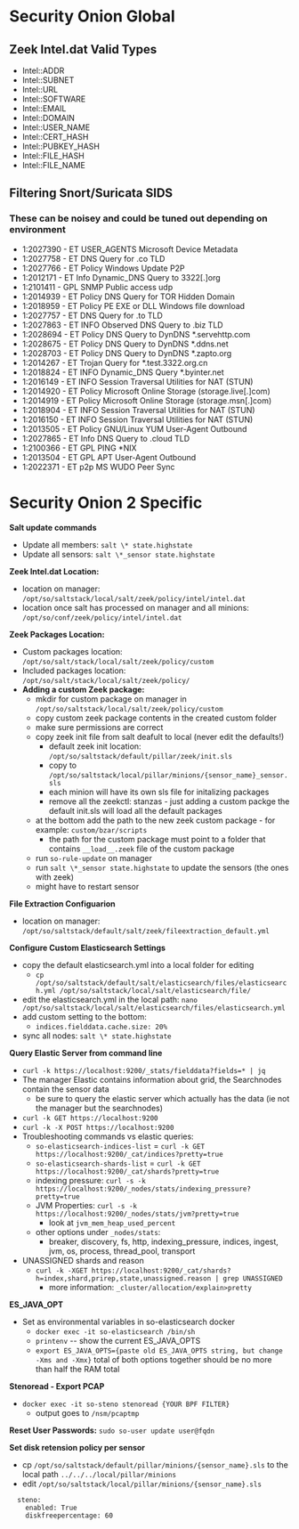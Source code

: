 # Security Onion Global

## Zeek Intel.dat Valid Types ##

- Intel::ADDR
- Intel::SUBNET
- Intel::URL
- Intel::SOFTWARE
- Intel::EMAIL
- Intel::DOMAIN
- Intel::USER_NAME
- Intel::CERT_HASH
- Intel::PUBKEY_HASH
- Intel::FILE_HASH
- Intel::FILE_NAME

## Filtering Snort/Suricata SIDS

### These can be noisey and could be tuned out depending on environment

- 1:2027390 - ET USER_AGENTS Microsoft Device Metadata
- 1:2027758 - ET DNS Query for .co TLD
- 1:2027766 - ET Policy Windows Update P2P
- 1:2012171 - ET Info Dynamic_DNS Query to 3322[.]org
- 1:2101411 - GPL SNMP Public access udp
- 1:2014939 - ET Policy DNS Query for TOR Hidden Domain
- 1:2018959 - ET Policy PE EXE or DLL Windows file download
- 1:2027757 - ET DNS Query for .to TLD
- 1:2027863 - ET INFO Observed DNS Query to .biz TLD
- 1:2028694 - ET Policy DNS Query to DynDNS *.servehttp.com
- 1:2028675 - ET Policy DNS Query to DynDNS *.ddns.net
- 1:2028703 - ET Policy DNS Query to DynDNS *.zapto.org
- 1:2014267 - ET Trojan Query for *.test.3322.org.cn
- 1:2018824 - ET INFO Dynamic_DNS Query *.byinter.net
- 1:2016149 - ET INFO Session Traversal Utilities for NAT (STUN)
- 1:2014920 - ET Policy Microsoft Online Storage (storage.live[.]com)
- 1:2014919 - ET Policy Microsoft Online Storage (storage.msn[.]com)
- 1:2018904 - ET INFO Session Traversal Utilities for NAT (STUN)
- 1:2016150 - ET INFO Session Traversal Utilities for NAT (STUN)
- 1:2013505 - ET Policy GNU/Linux YUM User-Agent Outbound
- 1:2027865 - ET Info DNS Query to .cloud TLD
- 1:2100366 - ET GPL PING *NIX
- 1:2013504 - ET GPL APT User-Agent Outbound
- 1:2022371 - ET p2p MS WUDO Peer Sync

# Security Onion 2 Specific

**Salt update commands**

- Update all members: `salt \* state.highstate`
- Update all sensors: `salt \*_sensor state.highstate`

**Zeek Intel.dat Location:**

- location on manager: `/opt/so/saltstack/local/salt/zeek/policy/intel/intel.dat`  
- location once salt has processed on manager and all minions: `/opt/so/conf/zeek/policy/intel/intel.dat`

**Zeek Packages Location:**

- Custom packages location: `/opt/so/salt/stack/local/salt/zeek/policy/custom`
- Included packages location: `/opt/so/salt/stack/local/salt/zeek/policy/`
- **Adding a custom Zeek package:**
  - mkdir for custom package on manager in `/opt/so/saltstack/local/salt/zeek/policy/custom`
  - copy custom zeek package contents in the created custom folder
  - make sure permissions are correct
  - copy zeek init file from salt deafult to local (never edit the defaults!)
    - default zeek init location: `/opt/so/saltstack/default/pillar/zeek/init.sls`
    - copy to `/opt/so/saltstack/local/pillar/minions/{sensor_name}_sensor.sls`
    - each minion will have its own sls file for initalizing packages
    - remove all the zeekctl: stanzas - just adding a custom packge the default init.sls will load all the default packages
  - at the bottom add the path to the new zeek custom package - for example: `custom/bzar/scripts`
    - the path for the custom package must point to a folder that contains `__load__.zeek` file of the custom package
  - run `so-rule-update` on manager
  - run `salt \*_sensor state.highstate` to update the sensors (the ones with zeek)
  - might have to restart sensor

**File Extraction Configuarion**

- location on manager: `/opt/so/saltstack/default/salt/zeek/fileextraction_default.yml`

**Configure Custom Elasticsearch Settings**

- copy the default elasticsearch.yml into a local folder for editing
  - `cp /opt/so/saltstack/default/salt/elasticsearch/files/elasticsearch.yml /opt/so/saltstack/local/salt/elasticsearch/file/`
- edit the elasticsearch.yml in the local path: `nano /opt/so/saltstack/local/salt/elasticsearch/files/elasticsearch.yml`
- add custom setting to the bottom:
  - `indices.fielddata.cache.size: 20%`
- sync all nodes: `salt \* state.highstate`

**Query Elastic Server from command line**

- `curl -k https://localhost:9200/_stats/fielddata?fields=* | jq`
- The manager Elastic contains information about grid, the Searchnodes contain the sensor data
  - be sure to query the elastic server which actually has the data (ie not the manager but the searchnodes)
- `curl -k GET https://localhost:9200`
- `curl -k -X POST https://localhost:9200`
- Troubleshooting commands vs elastic queries:
  - `so-elasticsearch-indices-list` = `curl -k GET https://localhost:9200/_cat/indices?pretty=true`
  - `so-elasticsearch-shards-list` = `curl -k GET https://localhost:9200/_cat/shards?pretty=true`
  - indexing pressure: `curl -s -k https://localhost:9200/_nodes/stats/indexing_pressure?pretty=true`
  - JVM Properties: `curl -s -k https://localhost:9200/_nodes/stats/jvm?pretty=true`
    - look at `jvm_mem_heap_used_percent`
  - other options under `_nodes/stats`:
    - breaker, discovery, fs, http, indexing_pressure, indices, ingest, jvm, os, process, thread_pool, transport
- UNASSIGNED shards and reason
  - `curl -k -XGET https://localhost:9200/_cat/shards?h=index,shard,prirep,state,unassigned.reason | grep UNASSIGNED`
    - more information: `_cluster/allocation/explain>pretty`

**ES_JAVA_OPT**

- Set as environmental variables in so-elasticsearch docker
  - `docker exec -it so-elasticsearch /bin/sh`
  - `printenv` -- show the current ES_JAVA_OPTS
  - `export ES_JAVA_OPTS={paste old ES_JAVA_OPTS string, but change -Xms and -Xmx}` total of both options together should be no more than half the RAM total

**Stenoread - Export PCAP**

- `docker exec -it so-steno stenoread {YOUR BPF FILTER}`
  - output goes to `/nsm/pcaptmp`

**Reset User Passwords:** `sudo so-user update user@fqdn`

**Set disk retension policy per sensor**
- cp `/opt/so/saltstack/default/pillar/minions/{sensor_name}.sls` to the local path `../../../local/pillar/minions`
- edit `/opt/so/saltstack/local/pillar/minions/{sensor_name}.sls`

```
  steno:
    enabled: True
    diskfreepercentage: 60

```


